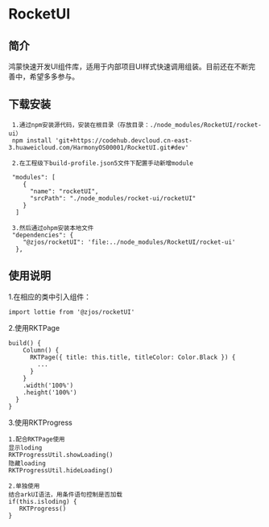 # RocketUI

## 简介
鸿蒙快速开发UI组件库，适用于内部项目UI样式快速调用组装。目前还在不断完善中，希望多多参与。

## 下载安装

```
 1.通过npm安装源代码，安装在根目录（存放目录：./node_modules/RocketUI/rocket-ui）
 npm install 'git+https://codehub.devcloud.cn-east-3.huaweicloud.com/HarmonyOS00001/RocketUI.git#dev'
 
 2.在工程级下build-profile.json5文件下配置手动新增module

 "modules": [
    {
      "name": "rocketUI",
      "srcPath": "./node_modules/rocket-ui/rocketUI"
    }
  ]

 3.然后通过ohpm安装本地文件
 "dependencies": {
    "@zjos/rocketUI": 'file:../node_modules/RocketUI/rocket-ui'
  },
```

## 使用说明

1.在相应的类中引入组件：

```
import lottie from '@zjos/rocketUI'
```

2.使用RKTPage
```
build() {
    Column() {
      RKTPage({ title: this.title, titleColor: Color.Black }) {
        ...
      }
    }
    .width('100%')
    .height('100%')
  }
}
```
3.使用RKTProgress
```
1.配合RKTPage使用
显示loding
RKTProgressUtil.showLoading()
隐藏loading
RKTProgressUtil.hideLoading()

2.单独使用
结合arkUI语法，用条件语句控制是否加载
if(this.isloding) {
   RKTProgress()
}
```
